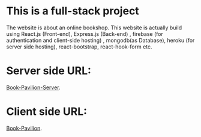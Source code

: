 # This is a full-stack project
The website is about an online bookshop.
This website is actually build using React.js (Front-end), Express.js (Back-end) , firebase (for authentication and client-side hosting) , mongodb(as Database), heroku (for server side hosting), react-bootstrap, react-hook-form etc.

# Server side URL:
[Book-Pavilion-Server](https://polar-lowlands-56058.herokuapp.com).

# Client side URL:
[Book-Pavilion](https://book-pavilion.firebaseapp.com).

